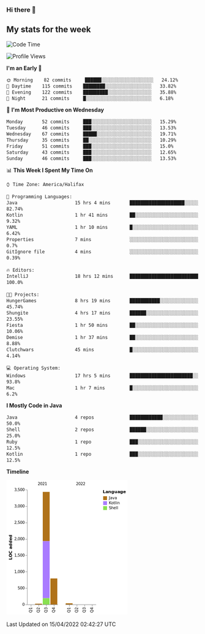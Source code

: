 ### Hi there 👋

## My stats for the week
<!--START_SECTION:waka-->
![Code Time](http://img.shields.io/badge/Code%20Time-181%20hrs%204%20mins-blue)

![Profile Views](http://img.shields.io/badge/Profile%20Views-0-blue)

**I'm an Early 🐤** 

```text
🌞 Morning    82 commits     ██████░░░░░░░░░░░░░░░░░░░   24.12% 
🌆 Daytime    115 commits    ████████░░░░░░░░░░░░░░░░░   33.82% 
🌃 Evening    122 commits    █████████░░░░░░░░░░░░░░░░   35.88% 
🌙 Night      21 commits     █░░░░░░░░░░░░░░░░░░░░░░░░   6.18%

```
📅 **I'm Most Productive on Wednesday** 

```text
Monday       52 commits     ███░░░░░░░░░░░░░░░░░░░░░░   15.29% 
Tuesday      46 commits     ███░░░░░░░░░░░░░░░░░░░░░░   13.53% 
Wednesday    67 commits     █████░░░░░░░░░░░░░░░░░░░░   19.71% 
Thursday     35 commits     ██░░░░░░░░░░░░░░░░░░░░░░░   10.29% 
Friday       51 commits     ███░░░░░░░░░░░░░░░░░░░░░░   15.0% 
Saturday     43 commits     ███░░░░░░░░░░░░░░░░░░░░░░   12.65% 
Sunday       46 commits     ███░░░░░░░░░░░░░░░░░░░░░░   13.53%

```


📊 **This Week I Spent My Time On** 

```text
⌚︎ Time Zone: America/Halifax

💬 Programming Languages: 
Java                     15 hrs 4 mins       ████████████████████░░░░░   82.74% 
Kotlin                   1 hr 41 mins        ██░░░░░░░░░░░░░░░░░░░░░░░   9.32% 
YAML                     1 hr 10 mins        █░░░░░░░░░░░░░░░░░░░░░░░░   6.42% 
Properties               7 mins              ░░░░░░░░░░░░░░░░░░░░░░░░░   0.7% 
GitIgnore file           4 mins              ░░░░░░░░░░░░░░░░░░░░░░░░░   0.39%

🔥 Editors: 
IntelliJ                 18 hrs 12 mins      █████████████████████████   100.0%

🐱‍💻 Projects: 
HungerGames              8 hrs 19 mins       ███████████░░░░░░░░░░░░░░   45.74% 
Shungite                 4 hrs 17 mins       ██████░░░░░░░░░░░░░░░░░░░   23.55% 
Fiesta                   1 hr 50 mins        ██░░░░░░░░░░░░░░░░░░░░░░░   10.06% 
Demise                   1 hr 37 mins        ██░░░░░░░░░░░░░░░░░░░░░░░   8.88% 
Clutchwars               45 mins             █░░░░░░░░░░░░░░░░░░░░░░░░   4.14%

💻 Operating System: 
Windows                  17 hrs 5 mins       ███████████████████████░░   93.8% 
Mac                      1 hr 7 mins         █░░░░░░░░░░░░░░░░░░░░░░░░   6.2%

```

**I Mostly Code in Java** 

```text
Java                     4 repos             ████████████░░░░░░░░░░░░░   50.0% 
Shell                    2 repos             ██████░░░░░░░░░░░░░░░░░░░   25.0% 
Ruby                     1 repo              ███░░░░░░░░░░░░░░░░░░░░░░   12.5% 
Kotlin                   1 repo              ███░░░░░░░░░░░░░░░░░░░░░░   12.5%

```


**Timeline**

![Chart not found](https://raw.githubusercontent.com/lyndseyy/lyndseyy/main/charts/bar_graph.png) 


 Last Updated on 15/04/2022 02:42:27 UTC
<!--END_SECTION:waka-->
